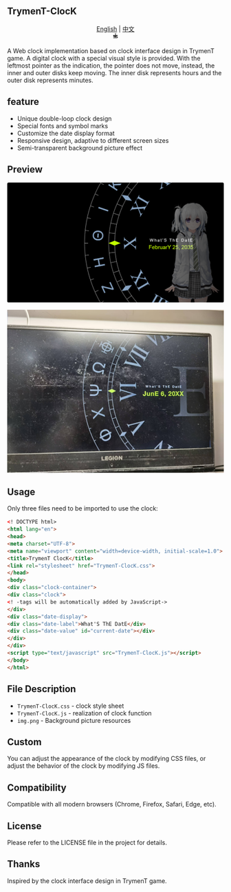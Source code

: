 ## TrymenT-ClocK

<div align="center"> <a href="README.md">English</a> | <a href="README_zh.md">中文</a> <br/> <svg xmlns="http://www.w3.org/2000/svg" width="16" height="16" viewBox="0 0 24 24" fill="none" stroke="currentColor" stroke-width="2" stroke-linecap="round" stroke-linejoin="round"> <path d="M5 8l6 6 6-6"/> <path d="M12 2v12"/> <path d="M5 17h12a2 2 0 0 0 0-4H7a2 2 0 0 1 0-4h12"/> </svg> </div>

A Web clock implementation based on clock interface design in TrymenT game. A digital clock with a special visual style is provided.
With the leftmost pointer as the indication, the pointer does not move, instead, the inner and outer disks keep moving. The inner disk represents hours and the outer disk represents minutes.

## feature
- Unique double-loop clock design
- Special fonts and symbol marks
- Customize the date display format
- Responsive design, adaptive to different screen sizes
- Semi-transparent background picture effect

## Preview
![running picture tryment-clock](https://github.com/tokisaki-galaxy/tryment-clock/blob/master/README/result.png)

![in-game pictures](https://github.com/tokisaki-galaxy/tryment-clock/blob/master/README/ins.jpg)


## Usage
Only three files need to be imported to use the clock:
```html
<! DOCTYPE html>
<html lang="en">
<head>
<meta charset="UTF-8">
<meta name="viewport" content="width=device-width, initial-scale=1.0">
<title>TrymenT ClocK</title>
<link rel="stylesheet" href="TrymenT-ClocK.css">
</head>
<body>
<div class="clock-container">
<div class="clock">
<! -tags will be automatically added by JavaScript->
</div>
<div class="date-display">
<div class="date-label">What'S ThE DatE</div>
<div class="date-value" id="current-date"></div>
</div>
</div>
<script type="text/javascript" src="TrymenT-ClocK.js"></script>
</body>
</html>
```

## File Description
- `TrymenT-ClocK.css` - clock style sheet
- `TrymenT-ClocK.js` - realization of clock function
- `img.png` - Background picture resources

## Custom
You can adjust the appearance of the clock by modifying CSS files, or adjust the behavior of the clock by modifying JS files.

## Compatibility
Compatible with all modern browsers (Chrome, Firefox, Safari, Edge, etc).

## License
Please refer to the LICENSE file in the project for details.

## Thanks
Inspired by the clock interface design in TrymenT game.